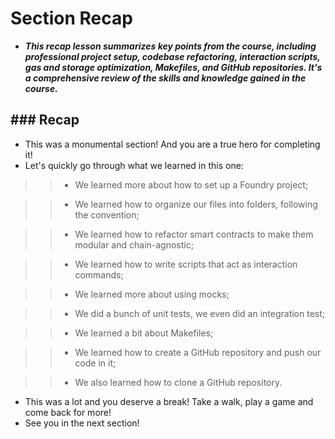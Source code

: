 # Section Recap
- ***This recap lesson summarizes key points from the course, including professional project setup, codebase refactoring, interaction scripts, gas and storage optimization, Makefiles, and GitHub repositories. It's a comprehensive review of the skills and knowledge gained in the course.***

## ### Recap
- This was a monumental section! And you are a true hero for completing it!
- Let's quickly go through what we learned in this one:

>> * We learned more about how to set up a Foundry project;

>> * We learned how to organize our files into folders, following the convention;

>> * We learned how to refactor smart contracts to make them modular and chain-agnostic;

>> * We learned how to write scripts that act as interaction commands;

>> * We learned more about using mocks;

>> * We did a bunch of unit tests, we even did an integration test;

>> * We learned a bit about Makefiles;

>> * We learned how to create a GitHub repository and push our code in it;

>> * We also learned how to clone a GitHub repository.

- This was a lot and you deserve a break! Take a walk, play a game and come back for more!
- See you in the next section!

